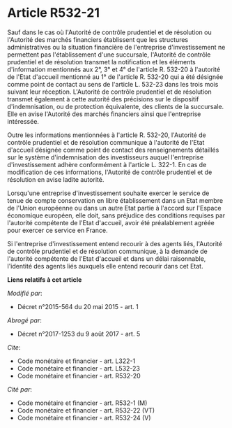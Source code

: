 # Article R532-21

Sauf dans le cas où l'Autorité de contrôle prudentiel et de résolution ou l'Autorité des marchés financiers établissent que
les structures administratives ou la situation financière de l'entreprise d'investissement ne permettent pas l'établissement
d'une succursale, l'Autorité de contrôle prudentiel et de résolution transmet la notification et les éléments d'information
mentionnés aux 2°, 3° et 4° de l'article R. 532-20 à l'autorité de l'Etat d'accueil mentionné au 1° de l'article R. 532-20
qui a été désignée comme point de contact au sens de l'article L. 532-23 dans les trois mois suivant leur réception.
L'Autorité de contrôle prudentiel et de résolution transmet également à cette autorité des précisions sur le dispositif
d'indemnisation, ou de protection équivalente, des clients de la succursale. Elle en avise l'Autorité des marchés financiers
ainsi que l'entreprise intéressée. 

Outre les informations mentionnées à l'article R. 532-20, l'Autorité de contrôle prudentiel et de résolution communique à
l'autorité de l'Etat d'accueil désignée comme point de contact des renseignements détaillés sur le système d'indemnisation
des investisseurs auquel l'entreprise d'investissement adhère conformément à l'article L. 322-1. En cas de modification de
ces informations, l'Autorité de contrôle prudentiel et de résolution en avise ladite autorité. 

Lorsqu'une entreprise d'investissement souhaite exercer le service de tenue de compte conservation en libre établissement
dans un Etat membre de l'Union européenne ou dans un autre Etat partie à l'accord sur l'Espace économique européen, elle
doit, sans préjudice des conditions requises par l'autorité compétente de l'Etat d'accueil, avoir été préalablement agréée
pour exercer ce service en France.

Si l'entreprise d'investissement entend recourir à des agents liés, l'Autorité de contrôle prudentiel et de résolution
communique, à la demande de l'autorité compétente de l'Etat d'accueil et dans un délai raisonnable, l'identité des agents
liés auxquels elle entend recourir dans cet Etat.

**Liens relatifs à cet article**

_Modifié par_:

  - Décret n°2015-564 du 20 mai 2015 - art. 1

_Abrogé par_:

  - Décret n°2017-1253 du 9 août 2017 - art. 5

_Cite_:

  - Code monétaire et financier - art. L322-1
  - Code monétaire et financier - art. L532-23
  - Code monétaire et financier - art. R532-20

_Cité par_:

  - Code monétaire et financier - art. R532-1 (M)
  - Code monétaire et financier - art. R532-22 (VT)
  - Code monétaire et financier - art. R532-24 (V)
